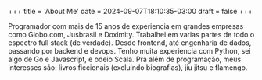 +++
title = 'About Me'
date = 2024-09-07T18:10:35-03:00
draft = false
+++

Programador com mais de 15 anos de experiencia em grandes empresas como Globo.com, Jusbrasil e Doximity. Trabalhei em varias partes de todo o espectro full stack (de verdade). Desde frontend, até engenharia de dados, passando por backend e devops.
Tenho muita experiencia com Python, sei algo de Go e Javascript, e odeio Scala.
Pra além de programação, meus interesses são: livros ficcionais (excluindo biografias), jiu jitsu e flamengo.

